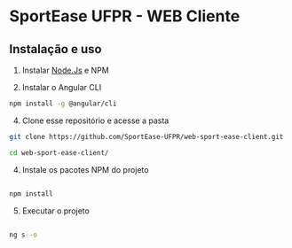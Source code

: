 # SportEase UFPR - WEB Cliente

## Instalação e uso

1. Instalar [Node.Js](https://nodejs.org/en) e NPM

2. Instalar o Angular CLI

```sh
npm install -g @angular/cli
```

4. Clone esse repositório e acesse a pasta

```sh
git clone https://github.com/SportEase-UFPR/web-sport-ease-client.git

cd web-sport-ease-client/
```

4. Instale os pacotes NPM do projeto

```sh

npm install

```

5. Executar o projeto

```sh

ng s -o

```
